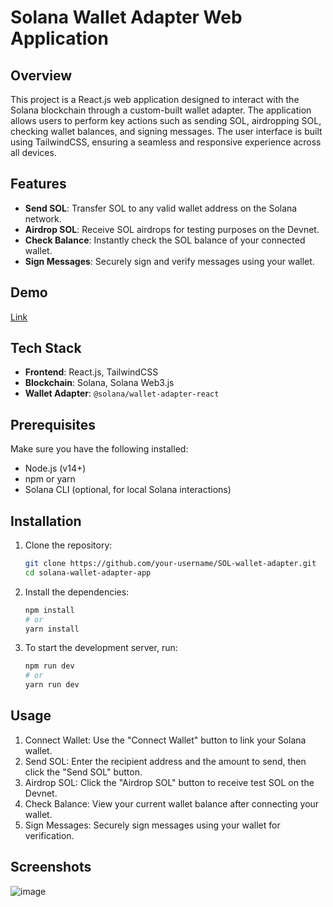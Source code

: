 # Solana Wallet Adapter Web Application

## Overview

This project is a React.js web application designed to interact with the Solana blockchain through a custom-built wallet adapter. The application allows users to perform key actions such as sending SOL, airdropping SOL, checking wallet balances, and signing messages. The user interface is built using TailwindCSS, ensuring a seamless and responsive experience across all devices.

## Features

- **Send SOL**: Transfer SOL to any valid wallet address on the Solana network.
- **Airdrop SOL**: Receive SOL airdrops for testing purposes on the Devnet.
- **Check Balance**: Instantly check the SOL balance of your connected wallet.
- **Sign Messages**: Securely sign and verify messages using your wallet.

## Demo

[Link](https://sol-adapter.vercel.app/)

## Tech Stack

- **Frontend**: React.js, TailwindCSS
- **Blockchain**: Solana, Solana Web3.js
- **Wallet Adapter**: `@solana/wallet-adapter-react`

## Prerequisites

Make sure you have the following installed:

- Node.js (v14+)
- npm or yarn
- Solana CLI (optional, for local Solana interactions)

## Installation

1. Clone the repository:

   ```bash
   git clone https://github.com/your-username/SOL-wallet-adapter.git
   cd solana-wallet-adapter-app

2. Install the dependencies:

   ```bash
   npm install
   # or
   yarn install

3. To start the development server, run:

   ```bash
   npm run dev
   # or
   yarn run dev


## Usage

1. Connect Wallet: Use the "Connect Wallet" button to link your Solana wallet.
2. Send SOL: Enter the recipient address and the amount to send, then click the "Send SOL" button.
3. Airdrop SOL: Click the "Airdrop SOL" button to receive test SOL on the Devnet.
4. Check Balance: View your current wallet balance after connecting your wallet.
5. Sign Messages: Securely sign messages using your wallet for verification.

## Screenshots

![image](https://github.com/user-attachments/assets/e24b6ec7-30c4-4698-a7f6-2986df82f5ac)


   

